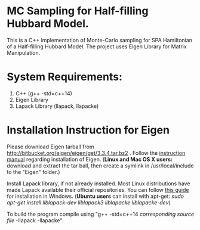 # MC Sampling for Half-filling Hubbard Model.
This is a C++ implementation of Monte-Carlo sampling for SPA Hamiltonian of a Half-filling Hubbard Model. The project uses Eigen Library for Matrix Manipulation.

# System Requirements:
 1. C++ (g++ -std=c++14)
 2. Eigen Library
 3. Lapack Library (llapack, llapacke)

# Installation Instruction for Eigen
Please download Eigen tarball from http://bitbucket.org/eigen/eigen/get/3.3.4.tar.bz2 . Follow the [instruction manual](http://eigen.tuxfamily.org/dox/GettingStarted.html#title2) regarding installation of Eigen.
(**Linux and Mac OS X users:** download and extract the tar ball, then create a symlink in /usr/local/include to the "Eigen" folder.)

Install Lapack library, if not already installed. Most Linux distributions have made Lapack available their official repositories. You can follow [this guide](http://icl.cs.utk.edu/lapack-for-windows/lapack/) for installation in Windows.
(**Ubuntu users** can install with apt-get:  _sudo apt-get install liblapack-dev liblapack3 liblapacke liblapacke-dev_)

To build the program compile using "g++ -std=c++14 _corresponding source file_ -llapack -llapacke".

